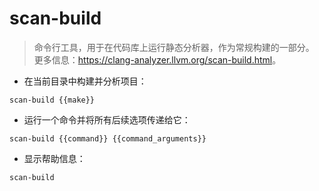 # scan-build

> 命令行工具，用于在代码库上运行静态分析器，作为常规构建的一部分。
> 更多信息：<https://clang-analyzer.llvm.org/scan-build.html>。

- 在当前目录中构建并分析项目：

`scan-build {{make}}`

- 运行一个命令并将所有后续选项传递给它：

`scan-build {{command}} {{command_arguments}}`

- 显示帮助信息：

`scan-build`